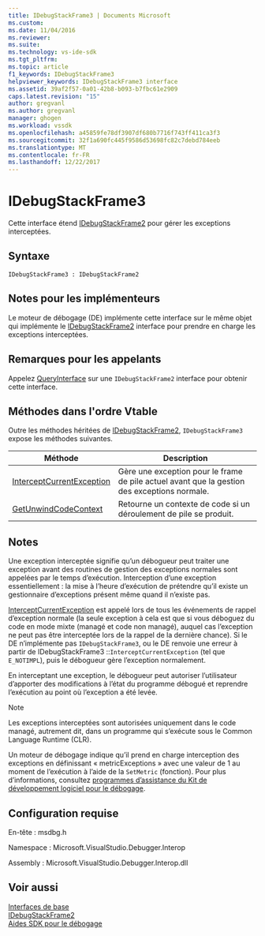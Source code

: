 ```yaml
---
title: IDebugStackFrame3 | Documents Microsoft
ms.custom: 
ms.date: 11/04/2016
ms.reviewer: 
ms.suite: 
ms.technology: vs-ide-sdk
ms.tgt_pltfrm: 
ms.topic: article
f1_keywords: IDebugStackFrame3
helpviewer_keywords: IDebugStackFrame3 interface
ms.assetid: 39af2f57-0a01-42b8-b093-b7fbc61e2909
caps.latest.revision: "15"
author: gregvanl
ms.author: gregvanl
manager: ghogen
ms.workload: vssdk
ms.openlocfilehash: a45859fe78df3907df680b7716f743ff411ca3f3
ms.sourcegitcommit: 32f1a690fc445f9586d53698fc82c7debd784eeb
ms.translationtype: MT
ms.contentlocale: fr-FR
ms.lasthandoff: 12/22/2017
---
```

# <a name="idebugstackframe3"></a>IDebugStackFrame3
Cette interface étend [IDebugStackFrame2](../../../extensibility/debugger/reference/idebugstackframe2.md) pour gérer les exceptions interceptées.  
  
## <a name="syntax"></a>Syntaxe  
  
```  
IDebugStackFrame3 : IDebugStackFrame2  
```  
  
## <a name="notes-for-implementers"></a>Notes pour les implémenteurs  
 Le moteur de débogage (DE) implémente cette interface sur le même objet qui implémente le [IDebugStackFrame2](../../../extensibility/debugger/reference/idebugstackframe2.md) interface pour prendre en charge les exceptions interceptées.  
  
## <a name="notes-for-callers"></a>Remarques pour les appelants  
 Appelez [QueryInterface](/cpp/atl/queryinterface) sur une `IDebugStackFrame2` interface pour obtenir cette interface.  
  
## <a name="methods-in-vtable-order"></a>Méthodes dans l'ordre Vtable  
 Outre les méthodes héritées de [IDebugStackFrame2](../../../extensibility/debugger/reference/idebugstackframe2.md), `IDebugStackFrame3` expose les méthodes suivantes.  
  
|Méthode|Description|  
|------------|-----------------|  
|[InterceptCurrentException](../../../extensibility/debugger/reference/idebugstackframe3-interceptcurrentexception.md)|Gère une exception pour le frame de pile actuel avant que la gestion des exceptions normale.|  
|[GetUnwindCodeContext](../../../extensibility/debugger/reference/idebugstackframe3-getunwindcodecontext.md)|Retourne un contexte de code si un déroulement de pile se produit.|  
  
## <a name="remarks"></a>Notes  
 Une exception interceptée signifie qu’un débogueur peut traiter une exception avant des routines de gestion des exceptions normales sont appelées par le temps d’exécution. Interception d’une exception essentiellement : la mise à l’heure d’exécution de prétendre qu’il existe un gestionnaire d’exceptions présent même quand il n’existe pas.  
  
 [InterceptCurrentException](../../../extensibility/debugger/reference/idebugstackframe3-interceptcurrentexception.md) est appelé lors de tous les événements de rappel d’exception normale (la seule exception à cela est que si vous déboguez du code en mode mixte (managé et code non managé), auquel cas l’exception ne peut pas être interceptée lors de la rappel de la dernière chance). Si le DE n’implémente pas `IDebugStackFrame3`, ou le DE renvoie une erreur à partir de IDebugStackFrame3 ::`InterceptCurrentException` (tel que `E_NOTIMPL`), puis le débogueur gère l’exception normalement.  
  
 En interceptant une exception, le débogueur peut autoriser l’utilisateur d’apporter des modifications à l’état du programme débogué et reprendre l’exécution au point où l’exception a été levée.  
  
> [!NOTE]
>  Les exceptions interceptées sont autorisées uniquement dans le code managé, autrement dit, dans un programme qui s’exécute sous le Common Language Runtime (CLR).  
  
 Un moteur de débogage indique qu’il prend en charge interception des exceptions en définissant « metricExceptions » avec une valeur de 1 au moment de l’exécution à l’aide de la `SetMetric` (fonction). Pour plus d’informations, consultez [programmes d’assistance du Kit de développement logiciel pour le débogage](../../../extensibility/debugger/reference/sdk-helpers-for-debugging.md).  
  
## <a name="requirements"></a>Configuration requise  
 En-tête : msdbg.h  
  
 Namespace : Microsoft.VisualStudio.Debugger.Interop  
  
 Assembly : Microsoft.VisualStudio.Debugger.Interop.dll  
  
## <a name="see-also"></a>Voir aussi  
 [Interfaces de base](../../../extensibility/debugger/reference/core-interfaces.md)   
 [IDebugStackFrame2](../../../extensibility/debugger/reference/idebugstackframe2.md)   
 [Aides SDK pour le débogage](../../../extensibility/debugger/reference/sdk-helpers-for-debugging.md)